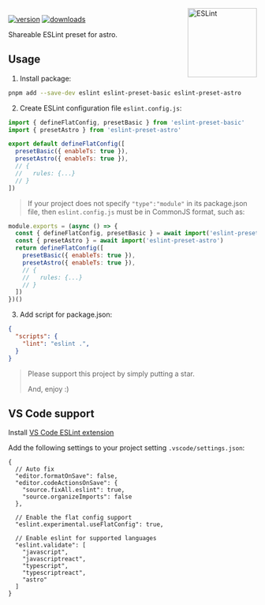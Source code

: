 <!-- Badges -->
[src-version]: https://img.shields.io/npm/v/eslint-preset-astro?style=flat&color=444&label=version
[src-download]: https://img.shields.io/npm/dm/eslint-preset-astro?style=flat&color=444&label=download
[href-npm]: https://npmjs.com/package/eslint-preset-astro

<img src="https://api.iconify.design/logos:eslint.svg" alt="ESLint" align="right" width="140" height="140" />

[![version][src-version]][href-npm]
[![downloads][src-download]][href-npm]

Shareable ESLint preset for astro.

## Usage

1. Install package:

```sh
pnpm add --save-dev eslint eslint-preset-basic eslint-preset-astro
```

2. Create ESLint configuration file `eslint.config.js`:

```js
import { defineFlatConfig, presetBasic } from 'eslint-preset-basic'
import { presetAstro } from 'eslint-preset-astro'

export default defineFlatConfig([
  presetBasic({ enableTs: true }),
  presetAstro({ enableTs: true }),
  // {
  //   rules: {...}
  // }
])
```

> If your project does not specify `"type":"module"` in its package.json file,
> then `eslint.config.js` must be in CommonJS format, such as:

```js
module.exports = (async () => {
  const { defineFlatConfig, presetBasic } = await import('eslint-preset-basic')
  const { presetAstro } = await import('eslint-preset-astro')
  return defineFlatConfig([
    presetBasic({ enableTs: true }),
    presetAstro({ enableTs: true }),
    // {
    //   rules: {...}
    // }
  ])
})()
```

3. Add script for package.json:

```json
{
  "scripts": {
    "lint": "eslint .",
  }
}
```

> Please support this project by simply putting a star.
>
> And, enjoy :)

## VS Code support

Install [VS Code ESLint extension](https://marketplace.visualstudio.com/items?itemName=dbaeumer.vscode-eslint)

Add the following settings to your project setting `.vscode/settings.json`:

```jsonc
{
  // Auto fix
  "editor.formatOnSave": false,
  "editor.codeActionsOnSave": {
    "source.fixAll.eslint": true,
    "source.organizeImports": false
  },

  // Enable the flat config support
  "eslint.experimental.useFlatConfig": true,

  // Enable eslint for supported languages
  "eslint.validate": [
    "javascript",
    "javascriptreact",
    "typescript",
    "typescriptreact",
    "astro"
  ]
}
```
